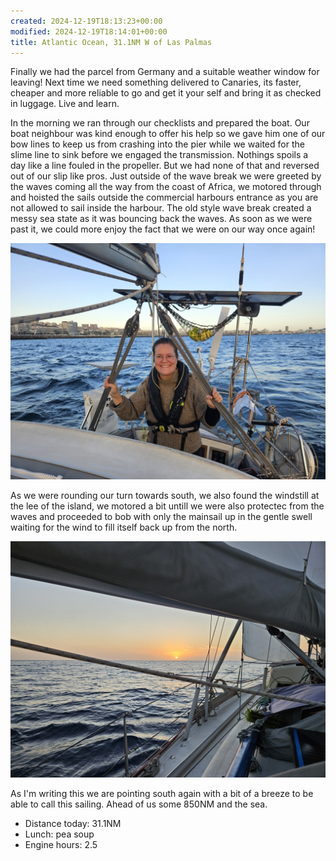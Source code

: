 ```yaml
---
created: 2024-12-19T18:13:23+00:00
modified: 2024-12-19T18:14:01+00:00
title: Atlantic Ocean, 31.1NM W of Las Palmas
---
```


Finally we had the parcel from Germany and a suitable weather window for leaving! Next time we need something delivered to Canaries, its faster, cheaper and more reliable to go and get it your self and bring it as checked in luggage. Live and learn.

In the morning  we ran through our checklists and prepared the boat. Our boat neighbour was kind enough to offer his help so we gave him one of our bow lines to keep us from crashing into the pier while we waited for the slime line to sink before we engaged the transmission. Nothings spoils a day like a line fouled in the propeller. But we had none of that and reversed out of our slip like pros. Just outside of the wave break we were greeted by the waves coming all the way from the coast of Africa, we motored through and hoisted the sails outside the commercial harbours entrance as you are not allowed to sail inside the harbour. The old style wave break created a messy sea state as it was bouncing back the waves. As soon as we were past it, we could more enjoy the fact that we were on our way once again!

![Image](../2024/b9a0503aaae63be5e44168a4e054d915.jpg) 

As we were rounding our turn towards south, we also found the windstill at the lee of the island, we motored a bit untill we were also protectec from the waves and proceeded to bob with only the mainsail up in the gentle swell waiting for the wind to fill itself back up from the north. 

![Image](../2024/0216549c65fb2c28bbfdbf09a2d983b4.jpg) 

As I'm writing this we are pointing south again with a bit of a breeze to be able to call this sailing. Ahead of us some 850NM and the sea.

* Distance today: 31.1NM
* Lunch: pea soup
* Engine hours: 2.5
